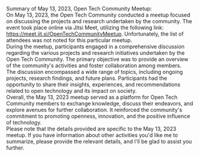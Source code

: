 Summary of May 13, 2023, Open Tech Community Meetup:  
On May 13, 2023, the Open Tech Community conducted a meetup focused on
discussing the projects and research undertaken by the community. The event
took place online via Jitsi Meet, utilizing the following link:
https://meet.jit.si/OpenTechCommunityMeetup. Unfortunately, the list of
attendees was not noted for this particular meetup.  
During the meetup, participants engaged in a comprehensive discussion
regarding the various projects and research initiatives undertaken by the Open
Tech Community. The primary objective was to provide an overview of the
community's activities and foster collaboration among members.  
The discussion encompassed a wide range of topics, including ongoing projects,
research findings, and future plans. Participants had the opportunity to share
their insights, experiences, and recommendations related to open technology
and its impact on society.  
Overall, the May 13, 2023 meetup served as a platform for Open Tech Community
members to exchange knowledge, discuss their endeavors, and explore avenues
for further collaboration. It reinforced the community's commitment to
promoting openness, innovation, and the positive influence of technology.  
Please note that the details provided are specific to the May 13, 2023 meetup.
If you have information about other activities you'd like me to summarize,
please provide the relevant details, and I'll be glad to assist you further.

